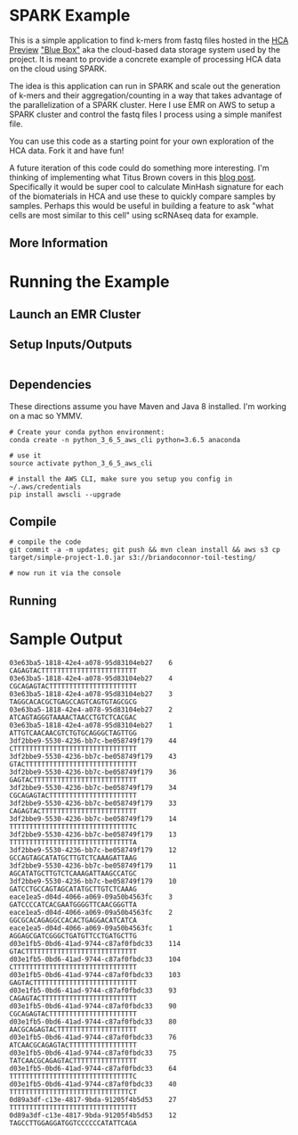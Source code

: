 # SPARK Example

This is a simple application to find k-mers from fastq files hosted in the
[HCA Preview](https://preview.data.humancellatlas.org/) ["Blue Box"](https://github.com/HumanCellAtlas/data-store) aka
the cloud-based data storage system used by the project.  It is meant to
provide a concrete example of processing HCA data on the cloud using SPARK.

The idea is this application can run in SPARK and scale out the generation
of k-mers and their aggregation/counting in a way that takes advantage of the
parallelization of a SPARK cluster.  Here I use EMR on AWS to setup a SPARK
cluster and control the fastq files I process using a simple manifest file.

You can use this code as a starting point for your own exploration of the HCA
data.  Fork it and have fun!

A future iteration of this code could do something more interesting.  I'm
thinking of implementing what Titus Brown covers in this [blog post](http://ivory.idyll.org/blog/2016-sourmash.html).  
Specifically it would be super cool to calculate MinHash signature for each
of the biomaterials in HCA and use these to quickly compare samples by samples.
Perhaps this would be useful in building a feature to ask "what cells are
most similar to this cell" using scRNAseq data for example.

## More Information

# Running the Example

## Launch an EMR Cluster



## Setup Inputs/Outputs

```

```

## Dependencies

These directions assume you have Maven and Java 8 installed.
I'm working on a mac so YMMV.

```
# Create your conda python environment:
conda create -n python_3_6_5_aws_cli python=3.6.5 anaconda

# use it
source activate python_3_6_5_aws_cli

# install the AWS CLI, make sure you setup you config in ~/.aws/credentials
pip install awscli --upgrade
```

## Compile

```
# compile the code
git commit -a -m updates; git push && mvn clean install && aws s3 cp target/simple-project-1.0.jar s3://briandoconnor-toil-testing/

# now run it via the console
```

## Running


# Sample Output

```
03e63ba5-1818-42e4-a078-95d83104eb27	6	CAGAGTACTTTTTTTTTTTTTTTTTTTTTTTT
03e63ba5-1818-42e4-a078-95d83104eb27	4	CGCAGAGTACTTTTTTTTTTTTTTTTTTTTTT
03e63ba5-1818-42e4-a078-95d83104eb27	3	TAGGCACACGCTGAGCCAGTCAGTGTAGCGCG
03e63ba5-1818-42e4-a078-95d83104eb27	2	ATCAGTAGGGTAAAACTAACCTGTCTCACGAC
03e63ba5-1818-42e4-a078-95d83104eb27	1	ATTGTCAACAACGTCTGTGCAGGGCTAGTTGG
3df2bbe9-5530-4236-bb7c-be058749f179	44	CTTTTTTTTTTTTTTTTTTTTTTTTTTTTTTT
3df2bbe9-5530-4236-bb7c-be058749f179	43	GTACTTTTTTTTTTTTTTTTTTTTTTTTTTTT
3df2bbe9-5530-4236-bb7c-be058749f179	36	GAGTACTTTTTTTTTTTTTTTTTTTTTTTTTT
3df2bbe9-5530-4236-bb7c-be058749f179	34	CGCAGAGTACTTTTTTTTTTTTTTTTTTTTTT
3df2bbe9-5530-4236-bb7c-be058749f179	33	CAGAGTACTTTTTTTTTTTTTTTTTTTTTTTT
3df2bbe9-5530-4236-bb7c-be058749f179	14	TTTTTTTTTTTTTTTTTTTTTTTTTTTTTTTC
3df2bbe9-5530-4236-bb7c-be058749f179	13	TTTTTTTTTTTTTTTTTTTTTTTTTTTTTTTA
3df2bbe9-5530-4236-bb7c-be058749f179	12	GCCAGTAGCATATGCTTGTCTCAAAGATTAAG
3df2bbe9-5530-4236-bb7c-be058749f179	11	AGCATATGCTTGTCTCAAAGATTAAGCCATGC
3df2bbe9-5530-4236-bb7c-be058749f179	10	GATCCTGCCAGTAGCATATGCTTGTCTCAAAG
eace1ea5-d04d-4066-a069-09a50b4563fc	3	GATCCCCATCACGAATGGGGTTCAACGGGTTA
eace1ea5-d04d-4066-a069-09a50b4563fc	2	GGCGCACAGAGGCCACACTGAGGACATCATCA
eace1ea5-d04d-4066-a069-09a50b4563fc	1	AGGAGCGATCGGGCTGATGTTCCTGATGCTTG
d03e1fb5-0bd6-41ad-9744-c87af0fbdc33	114	GTACTTTTTTTTTTTTTTTTTTTTTTTTTTTT
d03e1fb5-0bd6-41ad-9744-c87af0fbdc33	104	CTTTTTTTTTTTTTTTTTTTTTTTTTTTTTTT
d03e1fb5-0bd6-41ad-9744-c87af0fbdc33	103	GAGTACTTTTTTTTTTTTTTTTTTTTTTTTTT
d03e1fb5-0bd6-41ad-9744-c87af0fbdc33	93	CAGAGTACTTTTTTTTTTTTTTTTTTTTTTTT
d03e1fb5-0bd6-41ad-9744-c87af0fbdc33	90	CGCAGAGTACTTTTTTTTTTTTTTTTTTTTTT
d03e1fb5-0bd6-41ad-9744-c87af0fbdc33	80	AACGCAGAGTACTTTTTTTTTTTTTTTTTTTT
d03e1fb5-0bd6-41ad-9744-c87af0fbdc33	76	ATCAACGCAGAGTACTTTTTTTTTTTTTTTTT
d03e1fb5-0bd6-41ad-9744-c87af0fbdc33	75	TATCAACGCAGAGTACTTTTTTTTTTTTTTTT
d03e1fb5-0bd6-41ad-9744-c87af0fbdc33	64	TTTTTTTTTTTTTTTTTTTTTTTTTTTTTTTC
d03e1fb5-0bd6-41ad-9744-c87af0fbdc33	40	TTTTTTTTTTTTTTTTTTTTTTTTTTTTTTCT
0d89a3df-c13e-4817-9bda-91205f4b5d53	27	TTTTTTTTTTTTTTTTTTTTTTTTTTTTTTTT
0d89a3df-c13e-4817-9bda-91205f4b5d53	12	TAGCCTTGGAGGATGGTCCCCCCATATTCAGA
```
